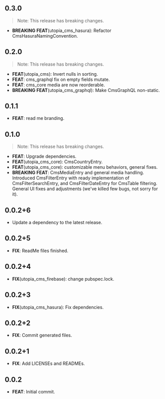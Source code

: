 ## 0.3.0

> Note: This release has breaking changes.

 - **BREAKING** **FEAT**(utopia_cms_hasura): Refactor CmsHasuraNamingConvention.

## 0.2.0

> Note: This release has breaking changes.

 - **FEAT**(utopia_cms): Invert nulls in sorting.
 - **FEAT**: cms_graphql fix on empty fields mutate.
 - **FEAT**: cms_core media are now reorderable.
 - **BREAKING** **FEAT**(utopia_cms_graphql): Make CmsGraphQL non-static.

## 0.1.1

 - **FEAT**: read me branding.

## 0.1.0

> Note: This release has breaking changes.

 - **FEAT**: Upgrade dependencies.
 - **FEAT**(utopia_cms_core): CmsCountryEntry.
 - **FEAT**(utopia_cms_core): customizable menu behaviors, general fixes.
 - **BREAKING** **FEAT**: CmsMediaEntry and general media handling. Introduced CmsFilterEntry with ready implementation of CmsFilterSearchEntry, and CmsFilterDateEntry for CmsTable filtering. General UI fixes and adjustments (we've killed few bugs, not sorry for it).

## 0.0.2+6

 - Update a dependency to the latest release.

## 0.0.2+5

 - **FIX**: ReadMe files finished.

## 0.0.2+4

 - **FIX**(utopia_cms_firebase): change pubspec.lock.

## 0.0.2+3

 - **FIX**(utopia_cms_hasura): Fix dependencies.

## 0.0.2+2

 - **FIX**: Commit generated files.

## 0.0.2+1

 - **FIX**: Add LICENSEs and READMEs.

## 0.0.2

 - **FEAT**: Initial commit.

